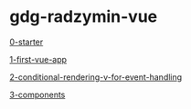 # gdg-radzymin-vue

[0-starter](https://codesandbox.io/s/0-starter-4m0b8)

[1-first-vue-app](https://codesandbox.io/s/1-first-vue-app-ql6zu)

[2-conditional-rendering-v-for-event-handling](https://codesandbox.io/s/2-conditional-rendering-v-for-event-handling-9vi5u)

[3-components](https://codesandbox.io/s/3-components-cqp6l)

